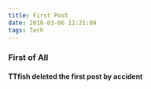 ```yaml
---
title: First Post
date: 2018-03-06 11:21:09
tags: Tech
---
```



### First of All

#### TTfish deleted the first post by accident